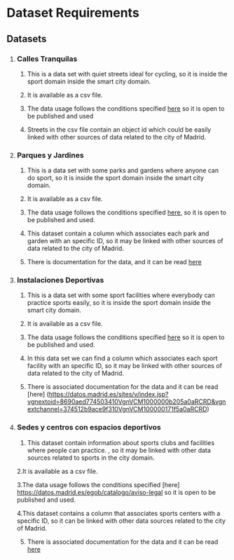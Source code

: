 # Dataset Requirements

## Datasets

1. ### Calles Tranquilas
   
   1. This is a data set with quiet streets ideal for cycling, so it is inside the sport domain inside the smart city domain.

   2. It is available as a csv file.
   
   3. The data usage follows the conditions specified [here](https://datos.madrid.es/portal/site/egob/menuitem.3efdb29b813ad8241e830cc2a8a409a0/?vgnextoid=108804d4aab90410VgnVCM100000171f5a0aRCRD&vgnextchannel=b4c412b9ace9f310VgnVCM100000171f5a0aRCRD&vgnextfmt=default) so it is open to be published and used
   
   4. Streets in the csv file contain an object id which could be easily linked with other sources of data related to the city of Madrid.


2. ### Parques y Jardines
   
   1. This is a data set with some parks and gardens where anyone can do sport, so it is inside the sport domain inside the smart city domain.
   
   2. It is available as a csv file.
   
   3. The data usage follows the conditions specified [here](https://datos.madrid.es/portal/site/egob/menuitem.400a817358ce98c34e937436a8a409a0/?vgnextoid=b4c412b9ace9f310VgnVCM100000171f5a0aRCRD&vgnextchannel=b4c412b9ace9f310VgnVCM100000171f5a0aRCRD&vgnextfmt=default), so it is open to be published and used.
   
   4. This dataset contain a column which associates each park and garden with an specific ID, so it may be linked with other sources of data related to the city of Madrid.
   
   5. There is documentation for the data, and it can be read [here](https://datos.madrid.es/sites/v/index.jsp?vgnextoid=dc758935dde13410VgnVCM2000000c205a0aRCRD&vgnextchannel=374512b9ace9f310VgnVCM100000171f5a0aRCRD)
   

3. ### Instalaciones Deportivas

   1. This is a data set with some sport facilities where everybody can practice sports easily, so it is inside the sport domain inside the smart city domain.

   2. It is available as a csv file.

   3. The data usage follows the conditions specified [here](https://datos.madrid.es/portal/site/egob/menuitem.3efdb29b813ad8241e830cc2a8a409a0/?vgnextoid=108804d4aab90410VgnVCM100000171f5a0aRCRD&vgnextchannel=b4c412b9ace9f310VgnVCM100000171f5a0aRCRD&vgnextfmt=default) so it is open to be published and used.

   4. In this data set we can find a column which associates each sport facility with an specific ID, so it may be linked with other sources of data related to the city of Madrid.

   5. There is associated documentation for the data and it can be read [here] (https://datos.madrid.es/sites/v/index.jsp?vgnextoid=8690aed774503410VgnVCM1000000b205a0aRCRD&vgnextchannel=374512b9ace9f310VgnVCM100000171f5a0aRCRD)

4. ### Sedes y centros con espacios deportivos
   
   1. This dataset contain information about sports clubs and facilities where people can practice. , so it may be linked with other data sources related to sports in the city domain.

   2.It is available as a csv file.
   
   3.The data usage follows the conditions specified [here] https://datos.madrid.es/egob/catalogo/aviso-legal   so it is open to be published and used.
   
   4.This dataset contains a column that associates sports centers with a specific ID, so it can be linked with other data sources related to the city of Madrid.
   
   5. There is associated documentation for the data and it can be read [here](https://datos.madrid.es/sites/v/index.jsp?vgnextoid=8690aed774503410VgnVCM1000000b205a0aRCRD&vgnextchannel=374512b9ace9f310VgnVCM100000171f5a0aRCRD)

